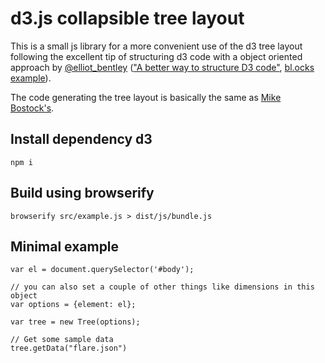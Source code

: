 # d3.js collapsible tree layout
This is a small js library for a more convenient use of the d3 tree layout following the excellent tip of structuring d3 code with a object oriented approach by [@elliot_bentley](http://twitter.com/elliot_bentley) (["A better way to structure D3 code"](http://ejb.github.io/2016/05/23/a-better-way-to-structure-d3-code.html), [bl.ocks example](https://bl.ocks.org/ejb/79698ac221dbcff637b1930a387a9416)).

The code generating the tree layout is basically the same as
[Mike Bostock's](https://bl.ocks.org/mbostock/4339083).

## Install dependency d3
    npm i

## Build using browserify
    browserify src/example.js > dist/js/bundle.js

## Minimal example
    var el = document.querySelector('#body');

    // you can also set a couple of other things like dimensions in this object
    var options = {element: el};

    var tree = new Tree(options);

    // Get some sample data
    tree.getData("flare.json")
